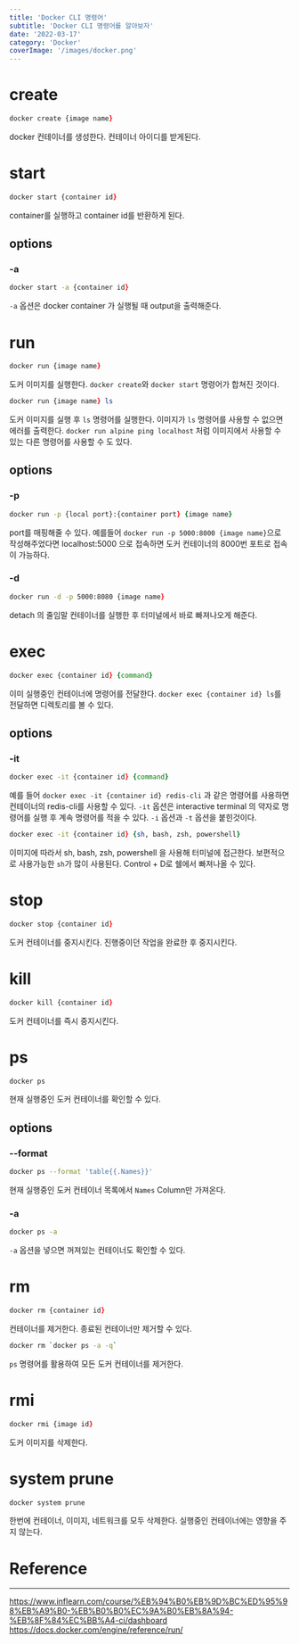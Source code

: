 ```yaml
---
title: 'Docker CLI 명령어'
subtitle: 'Docker CLI 명령어를 알아보자'
date: '2022-03-17'
category: 'Docker'
coverImage: '/images/docker.png'
---
```


# create

```zsh
docker create {image name}
```

docker 컨테이너를 생성한다.
컨테이너 아이디를 받게된다.

# start

```zsh
docker start {container id}
```

container를 실행하고 container id를 반환하게 된다.

## options

### -a

```zsh
docker start -a {container id}
```

`-a` 옵션은 docker container 가 실행될 때 output을 출력해준다.

# run

```zsh
docker run {image name}
```

도커 이미지를 실행한다.
`docker create`와 `docker start` 명령어가 합쳐진 것이다.

```zsh
docker run {image name} ls
```

도커 이미지를 실행 후 `ls` 명령어를 실행한다.
이미지가 `ls` 명령어를 사용할 수 없으면 에러를 출력한다.
`docker run alpine ping localhost` 처럼 이미지에서 사용할 수 있는 다른 명령어를 사용할 수 도 있다.

## options

### -p

```zsh
docker run -p {local port}:{container port} {image name}
```

port를 매핑해줄 수 있다.
예를들어 `docker run -p 5000:8000 {image name}`으로 작성해주었다면 localhost:5000 으로 접속하면 도커 컨테이너의 8000번 포트로 접속이 가능하다.

### -d

```zsh
docker run -d -p 5000:8080 {image name}
```

detach 의 줄임말 컨테이너를 실행한 후 터미널에서 바로 빠져나오게 해준다.

# exec

```zsh
docker exec {container id} {command}
```

이미 실행중인 컨테이너에 명령어를 전달한다.
`docker exec {container id} ls`를 전달하면 디렉토리를 볼 수 있다.

## options

### -it

```zsh
docker exec -it {container id} {command}
```

예를 들어 `docker exec -it {container id} redis-cli` 과 같은 명령어를 사용하면 컨테이너의 redis-cli를 사용할 수 있다.
`-it` 옵션은 interactive terminal 의 약자로 명령어를 실행 후 계속 명령어를 적을 수 있다.
`-i` 옵션과 `-t` 옵션을 붙힌것이다.

```zsh
docker exec -it {container id} {sh, bash, zsh, powershell}
```

이미지에 따라서 sh, bash, zsh, powershell 을 사용해 터미널에 접근한다.
보편적으로 사용가능한 `sh`가 많이 사용된다.
Control + D로 쉘에서 빠져나올 수 있다.

# stop

```zsh
docker stop {container id}
```

도커 컨테이너를 중지시킨다.
진행중이던 작업을 완료한 후 중지시킨다.

# kill

```zsh
docker kill {container id}
```

도커 컨테이너를 즉시 중지시킨다.

# ps

```zsh
docker ps
```

현재 실행중인 도커 컨테이너를 확인할 수 있다.

## options

### --format

```zsh
docker ps --format 'table{{.Names}}'
```

현재 실행중인 도커 컨테이너 목록에서 `Names` Column만 가져온다.

### -a

```zsh
docker ps -a
```

`-a` 옵션을 넣으면 꺼져있는 컨테이너도 확인할 수 있다.

# rm

```zsh
docker rm {container id}
```

컨테이너를 제거한다.
종료된 컨테이너만 제거할 수 있다.

```zsh
docker rm `docker ps -a -q`
```

`ps` 명령어를 활용하여 모든 도커 컨테이너를 제거한다.

# rmi

```zsh
docker rmi {image id}
```

도커 이미지를 삭제한다.

# system prune

```zsh
docker system prune
```

한번에 컨테이너, 이미지, 네트워크를 모두 삭제한다.
실행중인 컨테이너에는 영향을 주지 않는다.

# Reference

---

https://www.inflearn.com/course/%EB%94%B0%EB%9D%BC%ED%95%98%EB%A9%B0-%EB%B0%B0%EC%9A%B0%EB%8A%94-%EB%8F%84%EC%BB%A4-ci/dashboard
https://docs.docker.com/engine/reference/run/
